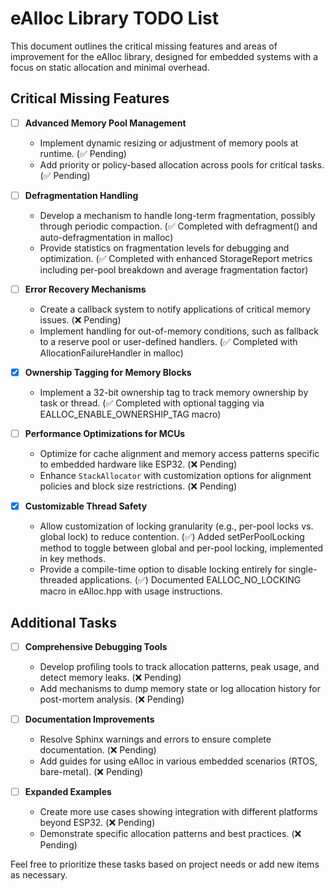 # eAlloc Library TODO List

This document outlines the critical missing features and areas of improvement for the eAlloc library, designed for embedded systems with a focus on static allocation and minimal overhead.

## Critical Missing Features

- [ ] **Advanced Memory Pool Management**
  - Implement dynamic resizing or adjustment of memory pools at runtime. (✅ Pending)
  - Add priority or policy-based allocation across pools for critical tasks. (✅ Pending)

- [ ] **Defragmentation Handling**
  - Develop a mechanism to handle long-term fragmentation, possibly through periodic compaction. (✅ Completed with defragment() and auto-defragmentation in malloc)
  - Provide statistics on fragmentation levels for debugging and optimization. (✅ Completed with enhanced StorageReport metrics including per-pool breakdown and average fragmentation factor)

- [ ] **Error Recovery Mechanisms**
  - Create a callback system to notify applications of critical memory issues. (❌ Pending)
  - Implement handling for out-of-memory conditions, such as fallback to a reserve pool or user-defined handlers. (✅ Completed with AllocationFailureHandler in malloc)

- [x] **Ownership Tagging for Memory Blocks**
  - Implement a 32-bit ownership tag to track memory ownership by task or thread. (✅ Completed with optional tagging via EALLOC_ENABLE_OWNERSHIP_TAG macro)

- [ ] **Performance Optimizations for MCUs**
  - Optimize for cache alignment and memory access patterns specific to embedded hardware like ESP32. (❌ Pending)
  - Enhance `StackAllocator` with customization options for alignment policies and block size restrictions. (❌ Pending)

- [x] **Customizable Thread Safety**
  - Allow customization of locking granularity (e.g., per-pool locks vs. global lock) to reduce contention. (✅) Added setPerPoolLocking method to toggle between global and per-pool locking, implemented in key methods.
  - Provide a compile-time option to disable locking entirely for single-threaded applications. (✅) Documented EALLOC_NO_LOCKING macro in eAlloc.hpp with usage instructions.



## Additional Tasks
- [ ] **Comprehensive Debugging Tools**
  - Develop profiling tools to track allocation patterns, peak usage, and detect memory leaks. (❌ Pending)
  - Add mechanisms to dump memory state or log allocation history for post-mortem analysis. (❌ Pending)

- [ ] **Documentation Improvements**
  - Resolve Sphinx warnings and errors to ensure complete documentation. (❌ Pending)
  - Add guides for using eAlloc in various embedded scenarios (RTOS, bare-metal). (❌ Pending)

- [ ] **Expanded Examples**
  - Create more use cases showing integration with different platforms beyond ESP32. (❌ Pending)
  - Demonstrate specific allocation patterns and best practices. (❌ Pending)

Feel free to prioritize these tasks based on project needs or add new items as necessary.

